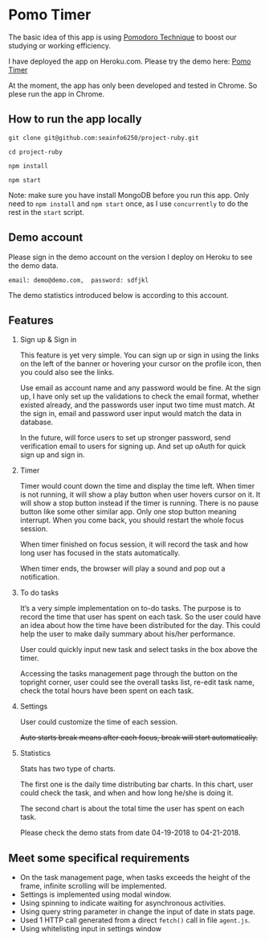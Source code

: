 # Pomo Timer

The basic idea of this app is using [Pomodoro Technique](https://en.wikipedia.org/wiki/Pomodoro_Technique) to boost our studying or working efficiency.

I have deployed the app on Heroku.com. Please try the demo here: [Pomo Timer](https://ptimer.herokuapp.com/)

At the moment, the app has only been developed and tested in Chrome. So plese run the app in Chrome.

## How to run the app locally



`git clone git@github.com:seainfo6250/project-ruby.git`

`cd project-ruby`

`npm install`

`npm start`

Note: make sure you have install MongoDB before you run this app. Only need to `npm install` and `npm start` once, as I use `concurrently` to do the rest in the `start` script.

## Demo account

Please sign in the demo account on the version I deploy on Heroku to see the demo data. 

`email: demo@demo.com,  password: sdfjkl`

The demo statistics introduced below is according to this account.

## Features
1. Sign up & Sign in

    This feature is yet very simple. You can sign up or sign in using the links on the left of the banner or hovering your cursor on the profile icon, then you could also see the links.

    Use email as account name and any password would be fine.  At the sign up, I have only set up the validations to check the email format, whether existed already,  and the passwords user input two time must match. At the sign in, email and password user input would match the data in database.

    In the future,  will force users to set up stronger password, send verification email to users for signing up. And set up oAuth for quick sign up and sign in.

2. Timer

    Timer would count down the time and display the time left. When timer is not running, it will show a play button when user hovers cursor on it. It will show a stop button instead if the timer is running. There is no pause button like some other similar app. Only one stop button meaning interrupt. When you come back, you should restart the whole focus session.

    When timer finished on focus session, it will record the task and how long user has focused in the stats automatically.

    When timer ends, the browser will play a sound and pop out a notification.

3. To do tasks

    It’s a very simple implementation on to-do tasks. The purpose is to record the time that user has spent on each task. So the user could have an idea about how the time have been distributed for the day. This could help the user to make daily summary about his/her performance.

    User could quickly input new task and select tasks in the box above the timer.

    Accessing the tasks management page through the button on the topright corner, user could see the overall tasks list, re-edit task name, check the total hours have been spent on each task.

4. Settings

    User could customize the time of each session.
    
    ~~Auto starts break means after each focus, break will start automatically.~~

5. Statistics

    Stats has two type of charts.
    
    The first one is the daily time distributing bar charts. In this chart, user could check the task, and when and how long he/she is doing it.

    The second chart is about the total time the user has spent on each task.

    Please check the demo stats from date 04-19-2018 to 04-21-2018.

## Meet some specifical requirements
- On the task management page, when tasks exceeds the height of the frame, infinite scrolling will be implemented. 
- Settings is implemented using modal window.
- Using spinning to indicate waiting for asynchronous activities.
- Using query string parameter in change the input of date in stats page.
- Used 1 HTTP call generated from a direct `fetch()` call in file `agent.js`.
- Using whitelisting input in settings window
